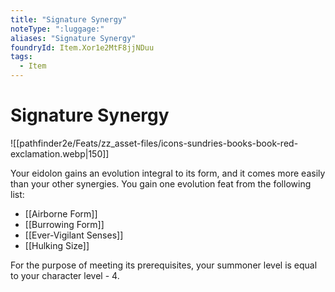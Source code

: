 ```yaml
---
title: "Signature Synergy"
noteType: ":luggage:"
aliases: "Signature Synergy"
foundryId: Item.Xor1e2MtF8jjNDuu
tags:
  - Item
---
```


# Signature Synergy
![[pathfinder2e/Feats/zz_asset-files/icons-sundries-books-book-red-exclamation.webp|150]]

Your eidolon gains an evolution integral to its form, and it comes more easily than your other synergies. You gain one evolution feat from the following list:

*   [[Airborne Form]]
*   [[Burrowing Form]]
*   [[Ever-Vigilant Senses]]
*   [[Hulking Size]]

For the purpose of meeting its prerequisites, your summoner level is equal to your character level - 4.
